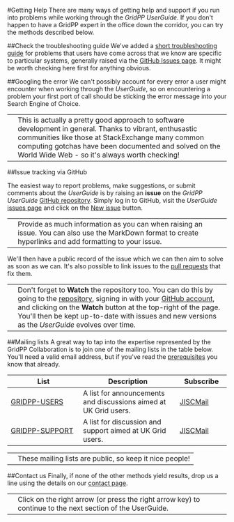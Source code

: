 #Getting Help
There are many ways of getting help and support
if you run into problems while working through the
_GridPP UserGuide_. 
If you don't happen to have a GridPP expert in the office
down the corridor, you can try the methods described below.

##Check the troubleshooting guide
We've added a
[short troubleshooting guide](../troubleshooting/troubleshooting.md)
for problems that users have come across that we know are specific
to particular systems, generally raised via the
[GitHub Issues page](http://github.com/gridpp/user-guides/issues).
It might be worth checking here first for anything obvious.

##Googling the error
We can't possibly account for every error a user might
encounter when working through the _UserGuide_,
so on encountering a problem your first port of call
should be sticking the error message into your
Search Engine of Choice.

<table>
<tr>
<td align='center'><i class="fa fa-info-circle" style='font-size:3em'></i></td>
<td>
This is actually a pretty good approach to software development
in general. Thanks to vibrant, enthusastic communities like
those at StackExchange many common computing gotchas have been
documented and solved on the World Wide Web - so it's always worth
checking!
</td>
</tr>
</table>

##Issue tracking via GitHub

The easiest way to report problems,
make suggestions,
or submit comments about the _UserGuide_
is by raising
an **issue** on the _GridPP UserGuide_
[GitHub repository](http://github.com/GridPP/user-guides).
Simply log in to GitHub,
visit the _UserGuide_
[issues page](https://github.com/gridpp/user-guides/issues)
and click on the
[New issue](https://github.com/gridpp/user-guides/issues/new)
button.

<table>
<tr>
<td align='center'><i class="fa fa-lightbulb-o" style='font-size:3em'></i></td>
<td>
Provide as much information as you can when raising an issue.
You can also use the MarkDown format to create hyperlinks
and add formatting to your issue.
</td>
</tr>
</table>

We'll then have a public record of the issue
which we can then aim to solve as soon as we can.
It's also possible to link issues to the
[pull requests](https://help.github.com/articles/using-pull-requests/)
that fix them.

<table>
<tr>
<td align='center'><i class="fa fa-lightbulb-o" style='font-size:3em'></i></td>
<td>
Don't forget to <strong>Watch</strong> the repository too.
You can do this by going to the
<a href='http://github.com/GridPP/user-guides' target='_blank'>repository</a>,
signing in with your
<a href='https://github.com/' target='_blank'>GitHub account</a>,
and clicking on the <strong>Watch</strong> button at the top-right of the page.
You'll then be kept up-to-date with issues and new versions
as the <em>UserGuide</em> evolves over time.
</td>
</tr>
</table>

##Mailing lists
A great way to tap into the expertise represented by the
GridPP Collaboration is to join one of the
mailing lists in the table below.
You'll need a valid email address, but if you've
read the [prerequisites](before-we-begin/prerequisites.html)
you know that already.

<table>
  <thead>
    <tr>
      <th width="150">List</th>
      <th>Description</th>
      <th width="100">Subscribe</th>
    </tr>
  </thead>
  <tbody>
<!--
    <tr>
      <td><a href="https://www.jiscmail.ac.uk/cgi-bin/webadmin?A0=UKHEPGRID" target="_blank">UKHEPGRID</a></td>
      <td>General announcements and discussion about UK HEP Grid activities.</td>
      <td><a href="https://www.jiscmail.ac.uk/cgi-bin/webadmin?SUBED1=UKHEPGRID&A=1" target="_blank">JISCMail</a></td>
    </tr>
-->
    <tr>
      <td><a href="https://www.jiscmail.ac.uk/cgi-bin/webadmin?A0=GRIDPP-USERS" target="_blank">GRIDPP-USERS</a></td>
      <td>A list for announcements and discussions aimed at UK Grid users.</td>
      <td><a href="https://www.jiscmail.ac.uk/cgi-bin/webadmin?SUBED1=GRIDPP-USERS&A=1" target="_blank">JISCMail</a></td>
    </tr>
    <tr>
      <td><a href="https://www.jiscmail.ac.uk/cgi-bin/webadmin?A0=GRIDPP-SUPPORT" target="_blank">GRIDPP-SUPPORT</a></td>
      <td>A list for discussion and support aimed at UK Grid users.</td>
      <td><a href="https://www.jiscmail.ac.uk/cgi-bin/webadmin?SUBED1=GRIDPP-SUPPORT&A=1" target="_blank">JISCMail</a></td>
    </tr>
<!-- 
    <tr>
      <td><a href="https://www.jiscmail.ac.uk/cgi-bin/webadmin?A0=TB-SUPPORT" target="_blank">TB-SUPPORT</a></td>
      <td>A list for announcements, discussion and support aimed at UK Grid site admins and developers.</td>
      <td><a href="https://www.jiscmail.ac.uk/cgi-bin/webadmin?SUBED1=TB-SUPPORT&A=1" target="_blank">JISCMail</a></td>
    </tr>
    <tr>
      <td><a href="https://www.jiscmail.ac.uk/cgi-bin/webadmin?A0=GRIDPP-STORAGE" target="_blank">GRIDPP-STORAGE</a></td>
      <td>A list for discussion and announcements relating to storage and the GridPP Storage Group.</td>
      <td><a href="https://www.jiscmail.ac.uk/cgi-bin/webadmin?SUBED1=GRIDPP-STORAGE&A=1" target="_blank">JISCMail</a></td>
    </tr>
--> 
  </tbody>
</table>

<table>
<tr>
<td align='center'><i class="fa fa-warning" style='font-size:3em'></i></td>
<td>
These mailing lists are public, so keep it nice people!
</td>
</tr>
</table>

##Contact us
Finally, if none of the other methods yield results,
drop us a line using the details on our
[contact page](https:///www.gridpp.ac.uk/contact/).

<table>
<tr>
<td align='center'><i class="fa fa-lightbulb-o" style='font-size:3em'></i></td>
<td>
Click on the right arrow (or press the right arrow key)
to continue to the next section of the UserGuide.
</td>
</tr>
</table>
